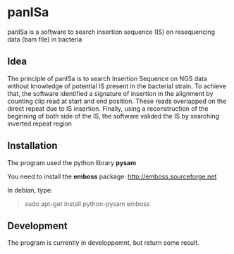 # panISa
panISa is a software to search insertion sequence (IS) on resequencing data (bam file) in bacteria

## Idea
The principle of panISa is to search Insertion Sequence on NGS data without knowledge of potential IS present in the bacterial strain.
To achieve that, the software identified a signature of insertion in the alignment by counting clip read at start and end position. 
These reads overlapped on the direct repeat due to IS insertion.
Finally, using a reconstruction of the beginning of both side of the IS, the software valided the IS by searching inverted repeat region

## Installation
The program used the python library **pysam** 

You need to install the **emboss** package:
http://emboss.sourceforge.net

In debian, type:
> sudo apt-get install python-pysam emboss

## Development
The program is currently in developpemnt, but return some result.
